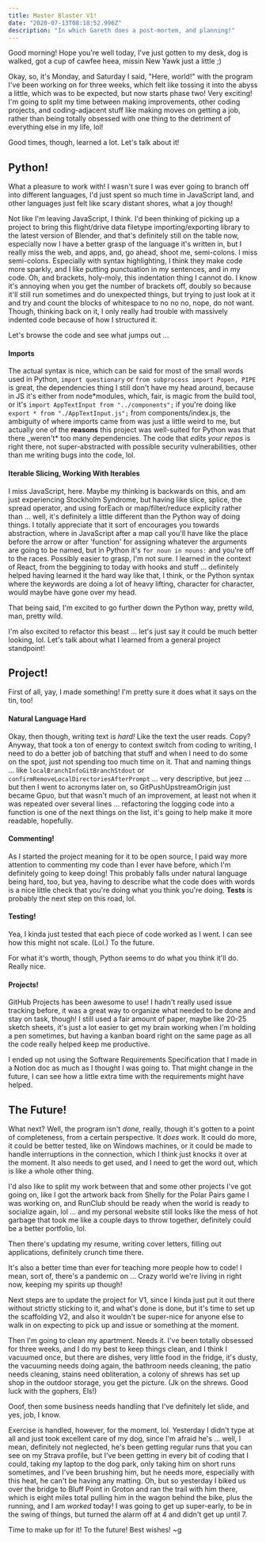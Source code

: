 ```yaml
---
title: Master Blaster V1!
date: "2020-07-13T08:18:52.996Z"
description: "In which Gareth does a post-mortem, and planning!"
---
```


Good morning! Hope you're well today, I've just gotten to my desk, dog is walked, got a cup of cawfee heea, missin New Yawk just a little ;)

Okay, so, it's Monday, and Saturday I said, "Here, world!" with the program I've been working on for three weeks, which felt like tossing it into the abyss a little, which was to be expected, but now starts phase two! Very exciting! I'm going to split my time between making improvements, other coding projects, and coding-adjacent stuff like making moves on getting a job, rather than being totally obsessed with one thing to the detriment of everything else in my life, lol!

Good times, though, learned a lot. Let's talk about it!

## Python!

What a pleasure to work with! I wasn't sure I was ever going to branch off into different languages, I'd just spent so much time in JavaScript land, and other languages just felt like scary distant shores, what a joy though!

Not like I'm leaving JavaScript, I think. I'd been thinking of picking up a project to bring this flight/drive data filetype importing/exporting library to the latest version of Blender, and that's definitely still on the table now, especially now I have a better grasp of the language it's written in, but I really miss the web, and apps, and, go ahead, shoot me, semi-colons. I miss semi-colons. Especially with syntax highlighting, I think they make code more sparkly, and I like putting punctuation in my sentences, and in my code. Oh, and brackets, holy-moly, this indentation thing I cannot do. I know it's annoying when you get the number of brackets off, doubly so because it'll still run sometimes and do unexpected things, but trying to just look at it and try and count the blocks of whitespace to no no no, nope, do not want. Though, thinking back on it, I only really had trouble with massively indented code because of how I structured it.

Let's browse the code and see what jumps out ...

#### Imports

The actual syntax is nice, which can be said for most of the small words used in Python, `import questionary` or `from subprocess import Popen, PIPE` is great, the dependencies thing I still don't have my head around, because in JS it's either from node*modules, which, fair, is magic from the build tool, or it's `import AppTextInput from "../components";` if you're doing like `export * from "./AppTextInput.js";` from components/index.js, the ambiguity of where imports came from was just a little weird to me, but actually one of the **reasons** this project was well-suited for Python was that there \_weren't\* too many dependencies. The code that _edits your repos_ is right there, not super-abstracted with possible security vulnerabilities, other than me writing bugs into the code, lol.

#### Iterable Slicing, Working With Iterables

I miss JavaScript, here. Maybe my thinking is backwards on this, and am just experiencing Stockholm Syndrome, but having like slice, splice, the spread operator, and using forEach or map/filter/reduce explicity rather than ... well, it's definitely a little different than the Python way of doing things. I totally appreciate that it sort of encourages you towards abstraction, where in JavaScript after a map call you'll have like the place before the arrow or after 'function' for assigning whatever the arguments are going to be named, but in Python it's `for noun in nouns:` and you're off to the races. Possibly easier to grasp, I'm not sure. I learned in the context of React, from the beggining to today with hooks and stuff ... definitely helped having learned it the hard way like that, I think, or the Python syntax where the keywords are doing a lot of heavy lifting, character for character, would maybe have gone over my head.

That being said, I'm excited to go further down the Python way, pretty wild, man, pretty wild.

I'm also excited to refactor this beast ... let's just say it could be much better looking, lol. Let's talk about what I learned from a general project standpoint!

## Project!

First of all, yay, I made something! I'm pretty sure it does what it says on the tin, too!

#### Natural Language Hard

Okay, then though, writing text is _hard!_ Like the text the user reads. Copy? Anyway, that took a ton of energy to context switch from coding to writing, I need to do a better job of batching that stuff and when I need to do some on the spot, just not spending too much time on it. That and naming things ... like `localBranchInfoGitBranchStdout` or `confirmRemoveLocalDirectoriesAfterPrompt` ... very descriptive, but jeez ... but then I went to acronyms later on, so GitPushUpstreamOrigin just became Gpuo, but that wasn't much of an improvement, at least not when it was repeated over several lines ... refactoring the logging code into a function is one of the next things on the list, it's going to help make it more readable, hopefully.

#### Commenting!

As I started the project meaning for it to be open source, I paid way more attention to commenting my code than I ever have before, which I'm definitely going to keep doing! This probably falls under natural language being hard, too, but yea, having to describe what the code does with words is a nice little check that you're doing what you think you're doing. **Tests** is probably the next step on this road, lol.

#### Testing!

Yea, I kinda just tested that each piece of code worked as I went. I can see how this might not scale. (Lol.) To the future.

For what it's worth, though, Python seems to do what you think it'll do. Really nice.

#### Projects!

GitHub Projects has been awesome to use! I hadn't really used issue tracking before, it was a great way to organize what needed to be done and stay on task, though! I still used a fair amount of paper, maybe like 20-25 sketch sheets, it's just a lot easier to get my brain working when I'm holding a pen sometimes, but having a kanban board right on the same page as all the code really helped keep me productive.

I ended up not using the Software Requirements Specification that I made in a Notion doc as much as I thought I was going to. That might change in the future, I can see how a little extra time with the requirements might have helped.

## The Future!

What next? Well, the program isn't _done,_ really, though it's gotten to a point of completeness, from a certain perspective. It _does_ work. It could do more, it could be better tested, like on Windows machines, or it could be made to handle interruptions in the connection, which I think just knocks it over at the moment. It also needs to get used, and I need to get the word out, which is like a whole other thing.

I'd also like to split my work between that and some other projects I've got going on, like I got the artwork back from Shelly for the Polar Pairs game I was working on, and RunClub should be ready when the world is ready to socialize again, lol ... and my personal website still looks like the mess of hot garbage that took me like a couple days to throw together, definitely could be a better portfolio, lol.

Then there's updating my resume, writing cover letters, filling out applications, definitely crunch time there.

It's also a better time than ever for teaching more people how to code! I mean, sort of, there's a pandemic on ... Crazy world we're living in right now, keeping my spirits up though!

Next steps are to update the project for V1, since I kinda just put it out there without strictly sticking to it, and what's done is done, but it's time to set up the scaffolding V2, and also it wouldn't be super-nice for anyone else to walk in on expecting to pick up and issue or something at the moment.

Then I'm going to clean my apartment. Needs it. I've been totally obsessed for three weeks, and I do my best to keep things clean, and I think I vacuumed once, but there are dishes, very little food in the fridge, it's dusty, the vacuuming needs doing again, the bathroom needs cleaning, the patio needs cleaning, stains need obliteration, a colony of shrews has set up shop in the outdoor storage, you get the picture. (Jk on the shrews. Good luck with the gophers, Els!)

Ooof, then some business needs handling that I've definitely let slide, and yes, job, I know.

Exercise is handled, however, for the moment, lol. Yesterday I didn't type at all and just took excellent care of my dog, since I'm afraid he's ... well, I mean, definitely not neglected, he's been getting regular runs that you can see on my Strava profile, but I've been getting in every bit of coding that I could, taking my laptop to the dog park, only taking him on short runs sometimes, and I've been brushing him, but he needs more, especially with this heat, he can't be having any matting. Oh, but so yesterday I biked us over the bridge to Bluff Point in Groton and ran the trail with him there, which is eight miles total pulling him in the wagon behind the bike, plus the running, and I am _worked_ today! I was going to get up super-early, to be in the swing of things, but turned the alarm off at 4 and didn't get up until 7.

Time to make up for it! To the future! Best wishes!
~g
